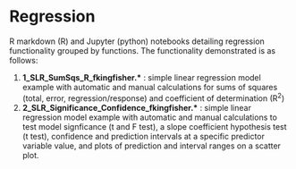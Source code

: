 # Regression

R markdown (R) and Jupyter (python) notebooks detailing regression functionality grouped by functions. The functionality demonstrated is as follows:

1. __1_SLR_SumSqs_R_fkingfisher.*__ : simple linear regression model example with automatic and manual calculations for sums of squares (total, error, regression/response) and coefficient of determination (R<sup>2</sup>)
2. __2_SLR_Significance_Confidence_fkingfisher.*__ : simple linear regression model example with automatic and manual calculations to test model signficance (t and F test), a slope coefficient hypothesis test (t test), confidence and prediction intervals at a specific predictor variable value, and plots of prediction and interval ranges on a scatter plot.
